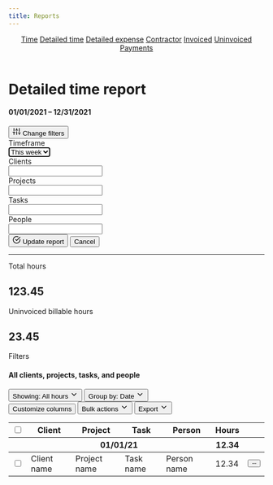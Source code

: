 ```yaml
---
title: Reports
---
```


<header id="top-nav">
  <nav>
    <a href="/harvest-nav/reports">Time</a>
    <a href="/harvest-nav/detailed-report" class="is-active">Detailed time</a>
    <a href="#">Detailed expense</a>
    <a href="#">Contractor</a>
    <a href="#">Invoiced</a>
    <a href="#">Uninvoiced</a>
    <a href="#">Payments</a>
  </nav>
</header>

<main>
  <div class="flex justify-space-between">
    <div>
      <h1>Detailed time report</h1>
    </div>
    <div class="flex">
      <h4 class="mr-8">01/01/2021 – 12/31/2021</h4>
      <button class="button primary is-disabled">
        <svg xmlns="http://www.w3.org/2000/svg" width="16" height="16" viewBox="0 0 24 24" fill="none" stroke="currentColor" stroke-width="2" stroke-linecap="round" stroke-linejoin="round" class="feather feather-sliders"><line x1="4" y1="21" x2="4" y2="14"></line><line x1="4" y1="10" x2="4" y2="3"></line><line x1="12" y1="21" x2="12" y2="12"></line><line x1="12" y1="8" x2="12" y2="3"></line><line x1="20" y1="21" x2="20" y2="16"></line><line x1="20" y1="12" x2="20" y2="3"></line><line x1="1" y1="14" x2="7" y2="14"></line><line x1="9" y1="8" x2="15" y2="8"></line><line x1="17" y1="16" x2="23" y2="16"></line></svg>
        Change filters
      </button>
    </div>
  </div>

  <div class="form-box mt-16 mb-24">
    <div class="form-box-inner">
      <div class="field mb-24">
        <div class="left">
          <label>Timeframe</label>
        </div>
        <div class="right">
          <select class="input" autofocus><option>This week</option></select>
        </div>
      </div>
      <div class="field mb-8">
        <div class="left">
          <label>Clients</label>
        </div>
        <div class="right">
          <input class="input" type="text">
        </div>
      </div>
      <div class="field mb-8">
        <div class="left">
          <label>Projects</label>
        </div>
        <div class="right">
          <input class="input" type="text">
        </div>
      </div>
      <div class="field mb-8">
        <div class="left">
          <label>Tasks</label>
        </div>
        <div class="right">
          <input class="input" type="text">
        </div>
      </div>
      <div class="field mb-16">
        <div class="left">
          <label>People</label>
        </div>
        <div class="right">
          <input class="input" type="text">
        </div>
      </div>
      <div class="submit">
        <button class="button primary"><svg xmlns="http://www.w3.org/2000/svg" width="16" height="16" viewBox="0 0 24 24" fill="none" stroke="currentColor" stroke-width="2" stroke-linecap="round" stroke-linejoin="round" class="feather feather-check-circle"><path d="M22 11.08V12a10 10 0 1 1-5.93-9.14"></path><polyline points="22 4 12 14.01 9 11.01"></polyline></svg> Update report</button>
        <button class="button cancel">Cancel</button>
      </div>
    </div>
  </div>

  <hr class="mt-16 mb-24">

  <div class="summary mt-24 mb-24">
    <div class="summary-no-box">
      Total hours<br>
      <h2>123.45</h2>
    </div>
    <div class="summary-no-box">
      Uninvoiced billable hours<br>
      <h2>23.45</h2>
    </div>
    <div class="summary-no-box">
      Filters<br>
      <h4>All clients, projects, tasks, and people</h4>
    </div>
  </div>

  <div class="flex justify-space-between">
    <div class="flex">
      <button class="button button-sm">
        Showing: <span>All hours</span>
        <svg xmlns="http://www.w3.org/2000/svg" width="16" height="16" viewBox="0 0 24 24" fill="none" stroke="currentColor" stroke-width="2" stroke-linecap="round" stroke-linejoin="round" class="feather feather-chevron-down"><polyline points="6 9 12 15 18 9"></polyline></svg>
      </button>
      <button class="button button-sm">
        Group by: <span>Date</span>
        <svg xmlns="http://www.w3.org/2000/svg" width="16" height="16" viewBox="0 0 24 24" fill="none" stroke="currentColor" stroke-width="2" stroke-linecap="round" stroke-linejoin="round" class="feather feather-chevron-down"><polyline points="6 9 12 15 18 9"></polyline></svg>
      </button>
    </div>
    <div class="flex">
      <button class="button button-sm">Customize columns</button>
      <button class="button button-sm">Bulk actions <svg xmlns="http://www.w3.org/2000/svg" width="16" height="16" viewBox="0 0 24 24" fill="none" stroke="currentColor" stroke-width="2" stroke-linecap="round" stroke-linejoin="round" class="feather feather-chevron-down"><polyline points="6 9 12 15 18 9"></polyline></svg></button>
      <button class="button button-sm">Export <svg xmlns="http://www.w3.org/2000/svg" width="16" height="16" viewBox="0 0 24 24" fill="none" stroke="currentColor" stroke-width="2" stroke-linecap="round" stroke-linejoin="round" class="feather feather-chevron-down"><polyline points="6 9 12 15 18 9"></polyline></svg></button>
    </div>
  </div>

  <div class="table-wrapper mt-16">
    <table border="0" class="table" cellpadding="0" cellspacing="0">
      <tbody>
        <tr>
          <th class="no-width"><input type="checkbox"></th>
          <th>Client</th>
          <th>Project</th>
          <th>Task</th>
          <th>Person</th>
          <th class="no-width text-right">Hours</th>
          <th class="no-width"></th>
        </tr>
      </tbody>
      <tbody>
        <tr>
          <th class="no-width"></th>
          <th colspan="4">01/01/21</th>
          <th class="no-width text-right">12.34</th>
          <th class="no-width"></th>
        </tr>
      </tbody>
      <tbody>
        <tr>
          <td class="no-width"><input type="checkbox"></td>
          <td>Client name</td>
          <td>Project name</td>
          <td>Task name</td>
          <td>Person name</td>
          <td class="no-width text-right">12.34</td>
          <td class="no-width">
            <button class="button button-sm">
              <svg xmlns="http://www.w3.org/2000/svg" width="16" height="16" viewBox="0 0 24 24" fill="none" stroke="currentColor" stroke-width="2" stroke-linecap="round" stroke-linejoin="round" class="feather feather-more-horizontal"><circle cx="12" cy="12" r="1"></circle><circle cx="19" cy="12" r="1"></circle><circle cx="5" cy="12" r="1"></circle></svg>
            </button>
          </td>
        </tr>
      </tbody>
    </table>
  </div>
</main>
